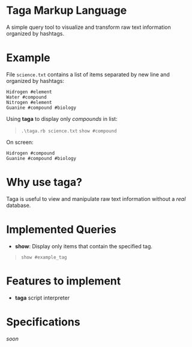 # Taga Markup Language
A simple query tool to visualize and transform raw text information organized by hashtags.

# Example
File `science.txt` contains a list of items separated by new line and organized by hashtags:
```
Hidrogen #element
Water #compound
Nitrogen #element
Guanine #compound #biology
```
Using **taga** to display only *compounds* in list:
> `.\taga.rb science.txt`
> `show #compound`

On screen:
```
Hidrogen #compound
Guanine #compound #biology
```

# Why use taga?
Taga is useful to view and manipulate raw text information without a *real* database.

# Implemented Queries
- **show**: Display only items that contain the specified tag.
>`show #example_tag`

# Features to implement
- **taga** script interpreter

# Specifications
*soon*